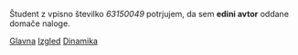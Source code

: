Študent z vpisno številko _63150049_ potrjujem, da sem __edini avtor__ oddane domače naloge.

[Glavna](https://rawgit.com/JakaBernard/stroboskop/master/stroboskop.html)
[Izgled](https://rawgit.com/JakaBernard/stroboskop/izgled/stroboskop.html)
[Dinamika](https://rawgit.com/JakaBernard/stroboskop/dinamika/stroboskop.html)